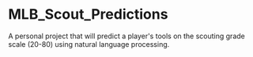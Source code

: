 # MLB_Scout_Predictions
A personal project that will predict a player's tools on the scouting grade scale (20-80) using natural language processing.
